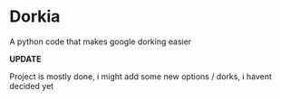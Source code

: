 # Dorkia
A python code that makes google dorking easier

**UPDATE**

Project is mostly done, i might add some new options / dorks, i havent decided yet

